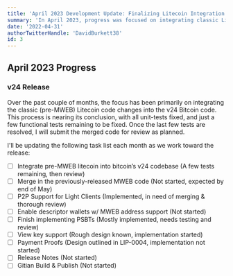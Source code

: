```yaml
---
title: 'April 2023 Development Update: Finalizing Litecoin Integration for v24 Release'
summary: 'In April 2023, progress was focused on integrating classic Litecoin code changes into the v24 Bitcoin code for the upcoming release. Most unit tests have been fixed, with just a few functional tests remaining. The task list outlines ongoing development efforts, including merging MWEB code and implementing various features, as the release approaches.'
date: '2022-04-31'
authorTwitterHandle: 'DavidBurkett38'
id: 3
---
```


## April 2023 Progress

### v24 Release

Over the past couple of months, the focus has been primarily on integrating the classic (pre-MWEB) Litecoin code changes into the v24 Bitcoin code. This process is nearing its conclusion, with all unit-tests fixed, and just a few functional tests remaining to be fixed. Once the last few tests are resolved, I will submit the merged code for review as planned.

I'll be updating the following task list each month as we work toward the release:

- [ ] Integrate pre-MWEB litecoin into bitcoin’s v24 codebase (A few tests remaining, then review)
- [ ] Merge in the previously-released MWEB code (Not started, expected by end of May)
- [ ] P2P Support for Light Clients (Implemented, in need of merging & thorough review)
- [ ] Enable descriptor wallets w/ MWEB address support (Not started)
- [ ] Finish implementing PSBTs (Mostly implemented, needs testing and review)
- [ ] View key support (Rough design known, implementation started)
- [ ] Payment Proofs (Design outlined in LIP-0004, implementation not started)
- [ ] Release Notes (Not started)
- [ ] Gitian Build & Publish (Not started)
